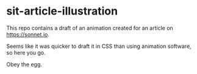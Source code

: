 # sit-article-illustration

This repo contains a draft of an animation created for an article on https://sonnet.io.

Seems like it was quicker to draft it in CSS than using animation software, so here you go.

Obey the egg.
